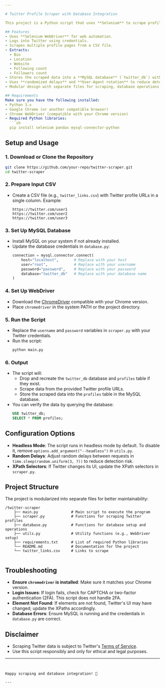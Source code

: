 ```yaml
---

# Twitter Profile Scraper with Database Integration

This project is a Python script that uses **Selenium** to scrape profile details from Twitter and store the data in a **MySQL database**. The script logs into Twitter, navigates to user profiles, extracts information such as bio, location, website, following count, and followers count, and stores the scraped data into a structured database table.

## Features
- Uses **Selenium WebDriver** for web automation.
- Logs into Twitter using credentials.
- Scrapes multiple profile pages from a CSV file.
- Extracts:
  - Bio
  - Location
  - Website
  - Following count
  - Followers count
- Stores the scraped data into a **MySQL database** (`twitter_db`) with a `profiles` table.
- Uses **randomized delays** and **User-Agent rotation** to reduce detection risk.
- Modular design with separate files for scraping, database operations, and utilities.

## Requirements
Make sure you have the following installed:
- Python 3.x
- Google Chrome (or another compatible browser)
- Chrome WebDriver (compatible with your Chrome version)
- Required Python libraries:
  ```sh
  pip install selenium pandas mysql-connector-python
  ```

## Setup and Usage

### 1. Download or Clone the Repository
```sh
git clone https://github.com/your-repo/twitter-scraper.git
cd twitter-scraper
```

### 2. Prepare Input CSV
- Create a CSV file (e.g., `twitter_links.csv`) with Twitter profile URLs in a single column. Example:
  ```
  https://twitter.com/user1
  https://twitter.com/user2
  https://twitter.com/user3
  ```

### 3. Set Up MySQL Database
- Install MySQL on your system if not already installed.
- Update the database credentials in `database.py`:
  ```python
  connection = mysql.connector.connect(
      host="localhost",       # Replace with your host
      user="root",            # Replace with your username
      password="password",    # Replace with your password
      database="twitter_db"   # Replace with your database name
  )
  ```

### 4. Set Up WebDriver
- Download the [ChromeDriver](https://sites.google.com/chromium.org/driver/) compatible with your Chrome version.
- Place `chromedriver` in the system PATH or the project directory.

### 5. Run the Script
- Replace the `username` and `password` variables in `scraper.py` with your Twitter credentials.
- Run the script:
  ```sh
  python main.py
  ```

### 6. Output
- The script will:
  - Drop and recreate the `twitter_db` database and `profiles` table if they exist.
  - Scrape data from the provided Twitter profile URLs.
  - Store the scraped data into the `profiles` table in the MySQL database.
- You can verify the data by querying the database:
  ```sql
  USE twitter_db;
  SELECT * FROM profiles;
  ```

## Configuration Options
- **Headless Mode**: The script runs in headless mode by default. To disable it, remove `options.add_argument("--headless")` in `utils.py`.
- **Random Delays**: Adjust random delays between requests in `time.sleep(random.uniform(3, 7))` to reduce detection risk.
- **XPath Selectors**: If Twitter changes its UI, update the XPath selectors in `scraper.py`.

## Project Structure
The project is modularized into separate files for better maintainability:
```
/twitter-scraper
    ├── main.py               # Main script to execute the program
    ├── scraper.py            # Functions for scraping Twitter profiles
    ├── database.py           # Functions for database setup and operations
    ├── utils.py              # Utility functions (e.g., WebDriver setup)
    ├── requirements.txt      # List of required Python libraries
    └── README.md             # Documentation for the project
    └── twitter_links.csv     # Links to scrape
    
```

## Troubleshooting
- **Ensure `chromedriver` is installed**: Make sure it matches your Chrome version.
- **Login Issues**: If login fails, check for CAPTCHA or two-factor authentication (2FA). This script does not handle 2FA.
- **Element Not Found**: If elements are not found, Twitter's UI may have changed; update the XPaths accordingly.
- **Database Errors**: Ensure MySQL is running and the credentials in `database.py` are correct.

## Disclaimer
- Scraping Twitter data is subject to Twitter's [Terms of Service](https://twitter.com/en/tos).
- Use this script responsibly and only for ethical and legal purposes.

---
```


Happy scraping and database integration! 🚀

---